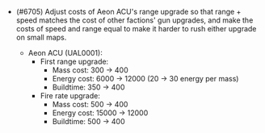 - (#6705) Adjust costs of Aeon ACU's range upgrade so that range + speed matches the cost of other factions' gun upgrades, and make the costs of speed and range equal to make it harder to rush either upgrade on small maps.

  - Aeon ACU (UAL0001):
    - First range upgrade:
      - Mass cost: 300 -> 400
      - Energy cost: 6000 -> 12000 (20 -> 30 energy per mass)
      - Buildtime: 350 -> 400
    - Fire rate upgrade:
      - Mass cost: 500 -> 400
      - Energy cost: 15000 -> 12000
      - Buildtime: 500 -> 400
